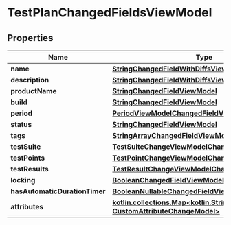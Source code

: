 
# TestPlanChangedFieldsViewModel

## Properties
| Name | Type | Description | Notes |
| ------------ | ------------- | ------------- | ------------- |
| **name** | [**StringChangedFieldWithDiffsViewModel**](StringChangedFieldWithDiffsViewModel.md) |  |  [optional] |
| **description** | [**StringChangedFieldWithDiffsViewModel**](StringChangedFieldWithDiffsViewModel.md) |  |  [optional] |
| **productName** | [**StringChangedFieldViewModel**](StringChangedFieldViewModel.md) |  |  [optional] |
| **build** | [**StringChangedFieldViewModel**](StringChangedFieldViewModel.md) |  |  [optional] |
| **period** | [**PeriodViewModelChangedFieldViewModel**](PeriodViewModelChangedFieldViewModel.md) |  |  [optional] |
| **status** | [**StringChangedFieldViewModel**](StringChangedFieldViewModel.md) |  |  [optional] |
| **tags** | [**StringArrayChangedFieldViewModel**](StringArrayChangedFieldViewModel.md) |  |  [optional] |
| **testSuite** | [**TestSuiteChangeViewModelChangedFieldViewModel**](TestSuiteChangeViewModelChangedFieldViewModel.md) |  |  [optional] |
| **testPoints** | [**TestPointChangeViewModelChangedFieldViewModel**](TestPointChangeViewModelChangedFieldViewModel.md) |  |  [optional] |
| **testResults** | [**TestResultChangeViewModelChangedFieldViewModel**](TestResultChangeViewModelChangedFieldViewModel.md) |  |  [optional] |
| **locking** | [**BooleanChangedFieldViewModel**](BooleanChangedFieldViewModel.md) |  |  [optional] |
| **hasAutomaticDurationTimer** | [**BooleanNullableChangedFieldViewModel**](BooleanNullableChangedFieldViewModel.md) |  |  [optional] |
| **attributes** | [**kotlin.collections.Map&lt;kotlin.String, CustomAttributeChangeModel&gt;**](CustomAttributeChangeModel.md) |  |  [optional] |



